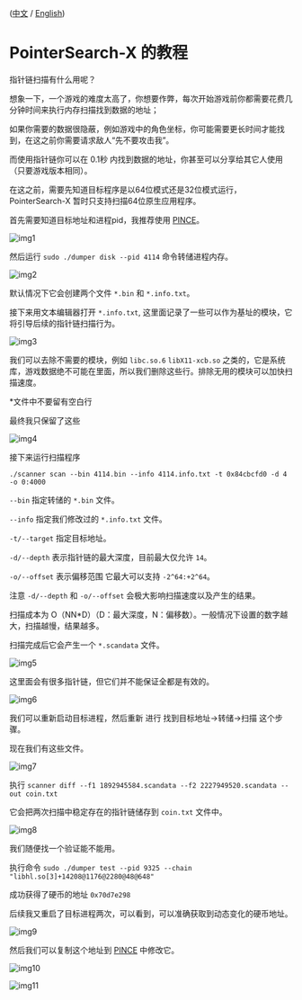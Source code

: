 ([中文](./zh.md) / [English](./en.md))

# PointerSearch-X 的教程

指针链扫描有什么用呢？

想象一下，一个游戏的难度太高了，你想要作弊，每次开始游戏前你都需要花费几分钟时间来执行内存扫描找到数据的地址；

如果你需要的数据很隐蔽，例如游戏中的角色坐标，你可能需要更长时间才能找到，在这之前你需要请求敌人“先不要攻击我”。

而使用指针链你可以在 0.1秒 内找到数据的地址，你甚至可以分享给其它人使用（只要游戏版本相同）。

在这之前，需要先知道目标程序是以64位模式还是32位模式运行，PointerSearch-X 暂时只支持扫描64位原生应用程序。

首先需要知道目标地址和进程pid，我推荐使用 [PINCE](https://github.com/korcankaraokcu/PINCE)。

![img1](img/1.png)

然后运行 `sudo ./dumper disk --pid 4114` 命令转储进程内存。

![img2](img/2.png)

默认情况下它会创建两个文件 `*.bin` 和 `*.info.txt`。

接下来用文本编辑器打开 `*.info.txt`, 这里面记录了一些可以作为基址的模块，它将引导后续的指针链扫描行为。

![img3](img/3.png)

我们可以去除不需要的模块，例如 `libc.so.6` `libX11-xcb.so` 之类的，它是系统库，游戏数据绝不可能在里面，所以我们删除这些行。排除无用的模块可以加快扫描速度。

*文件中不要留有空白行

最终我只保留了这些

![img4](img/4.png)

接下来运行扫描程序 

`./scanner scan --bin 4114.bin --info 4114.info.txt -t 0x84cbcfd0 -d 4 -o 0:4000`

`--bin` 指定转储的 `*.bin` 文件。

`--info` 指定我们修改过的 `*.info.txt` 文件。

`-t/--target` 指定目标地址。

`-d/--depth` 表示指针链的最大深度，目前最大仅允许 `14`。

`-o/--offset` 表示偏移范围 它最大可以支持 `-2^64:+2^64`。

注意 `-d/--depth` 和 `-o/--offset` 会极大影响扫描速度以及产生的结果。

扫描成本为 O（NN*D）（D：最大深度，N：偏移数）。一般情况下设置的数字越大，扫描越慢，结果越多。

扫描完成后它会产生一个 `*.scandata` 文件。

![img5](img/5.png)

这里面会有很多指针链，但它们并不能保证全都是有效的。

![img6](img/6.png)

我们可以重新启动目标进程，然后重新 进行 找到目标地址->转储->扫描 这个步骤。

现在我们有这些文件。

![img7](img/7.png)

执行 `scanner diff --f1 1892945584.scandata --f2 2227949520.scandata --out coin.txt`

它会把两次扫描中稳定存在的指针链储存到 `coin.txt` 文件中。

![img8](img/8.png)

我们随便找一个验证能不能用。

执行命令 `sudo ./dumper test --pid 9325 --chain "libhl.so[3]+14208@1176@2280@48@648"`

成功获得了硬币的地址 `0x70d7e298`

后续我又重启了目标进程两次，可以看到，可以准确获取到动态变化的硬币地址。

![img9](img/9.png)

然后我们可以复制这个地址到 [PINCE](https://github.com/korcankaraokcu/PINCE) 中修改它。

![img10](img/10.png)

![img11](img/11.png)